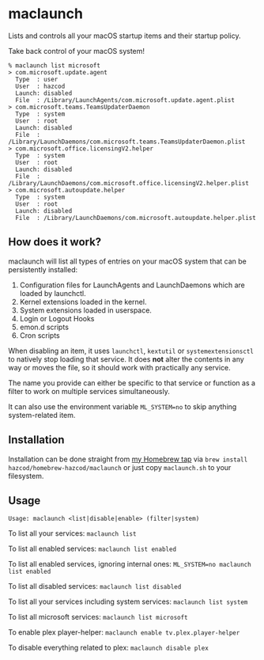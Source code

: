 
# maclaunch

Lists and controls all your macOS startup items and their startup policy.

Take back control of your macOS system!

```shell
% maclaunch list microsoft
> com.microsoft.update.agent
  Type  : user
  User  : hazcod
  Launch: disabled
  File  : /Library/LaunchAgents/com.microsoft.update.agent.plist
> com.microsoft.teams.TeamsUpdaterDaemon
  Type  : system
  User  : root
  Launch: disabled
  File  : /Library/LaunchDaemons/com.microsoft.teams.TeamsUpdaterDaemon.plist
> com.microsoft.office.licensingV2.helper
  Type  : system
  User  : root
  Launch: disabled
  File  : /Library/LaunchDaemons/com.microsoft.office.licensingV2.helper.plist
> com.microsoft.autoupdate.helper
  Type  : system
  User  : root
  Launch: disabled
  File  : /Library/LaunchDaemons/com.microsoft.autoupdate.helper.plist
```

## How does it work?

maclaunch will list all types of entries on your macOS system that can be persistently installed:

1. Configuration files for LaunchAgents and LaunchDaemons which are loaded by launchctl.
2. Kernel extensions loaded in the kernel.
3. System extensions loaded in userspace.
4. Login or Logout Hooks
5. emon.d scripts
6. Cron scripts

When disabling an item, it uses `launchctl`, `kextutil` or `systemextensionsctl` to natively stop loading that service.
It does **not** alter the contents in any way or moves the file, so it should work with practically any service.

The name you provide can either be specific to that service or function as a filter to work on multiple services simultaneously.

It can also use the environment variable `ML_SYSTEM=no` to skip anything system-related item.

## Installation

Installation can be done straight from [my Homebrew tap](https://github.com/hazcod/homebrew-hazcod) via `brew install hazcod/homebrew-hazcod/maclaunch` or just copy `maclaunch.sh` to  your filesystem.

## Usage

`Usage: maclaunch <list|disable|enable> (filter|system)`

To list all your services: `maclaunch list`

To list all enabled services: `maclaunch list enabled`

To list all enabled services, ignoring internal ones: `ML_SYSTEM=no maclaunch list enabled`

To list all disabled services: `maclaunch list disabled`

To list all your services including system services: `maclaunch list system`

To list all microsoft services: `maclaunch list microsoft`

To enable plex player-helper: `maclaunch enable tv.plex.player-helper`

To disable everything related to plex: `maclaunch disable plex`
